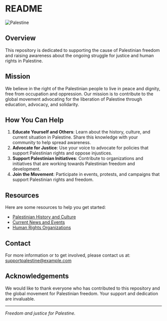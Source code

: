 # README

![Palestine](https://upload.wikimedia.org/wikipedia/commons/d/d2/Flag_of_Palestine_-_short_triangle.svg "Palestine")

## Overview

This repository is dedicated to supporting the cause of Palestinian freedom and raising awareness about the ongoing struggle for justice and human rights in Palestine.

## Mission

We believe in the right of the Palestinian people to live in peace and dignity, free from occupation and oppression. Our mission is to contribute to the global movement advocating for the liberation of Palestine through education, advocacy, and solidarity.

## How You Can Help

1. **Educate Yourself and Others**: Learn about the history, culture, and current situation in Palestine. Share this knowledge with your community to help spread awareness.
2. **Advocate for Justice**: Use your voice to advocate for policies that support Palestinian rights and oppose injustices.
3. **Support Palestinian Initiatives**: Contribute to organizations and initiatives that are working towards Palestinian freedom and development.
4. **Join the Movement**: Participate in events, protests, and campaigns that support Palestinian rights and freedom.

## Resources

Here are some resources to help you get started:

- [Palestinian History and Culture](https://www.palestine-studies.org/)
- [Current News and Events](https://www.aljazeera.com/tag/palestine/)
- [Human Rights Organizations](https://www.btselem.org/)

## Contact

For more information or to get involved, please contact us at: [supportpalestine@example.com](mailto:supportpalestine@example.com)

## Acknowledgements

We would like to thank everyone who has contributed to this repository and the global movement for Palestinian freedom. Your support and dedication are invaluable.

---

*Freedom and justice for Palestine.*
